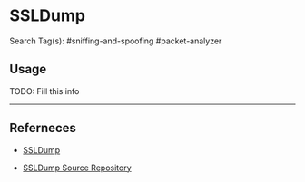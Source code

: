 # SSLDump

Search Tag(s): #sniffing-and-spoofing #packet-analyzer

## Usage

TODO: Fill this info

---
## Referneces

- [SSLDump](https://adulau.github.io/ssldump/)

- [SSLDump Source Repository](https://www.kali.org/tools/ssldump/)